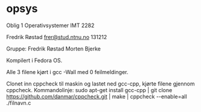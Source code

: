 # opsys

Oblig 1 Operativsystemer IMT 2282

Fredrik Røstad
frer@stud.ntnu.no
131212

Gruppe: 
Fredrik Røstad
Morten Bjerke


Kompilert i Fedora OS.

Alle 3 filene kjørt i gcc -Wall med 0 feilmeldinger.

Clonet inn cppcheck til maskin og lastet ned gcc-cpp, kjørte filene gjennom cppcheck.
Kommandolinje:
sudo apt-get install gcc-cpp |
git clone https://github.com/danmar/cppcheck.git  |
make |
cppcheck --enable=all ./filnavn.c

